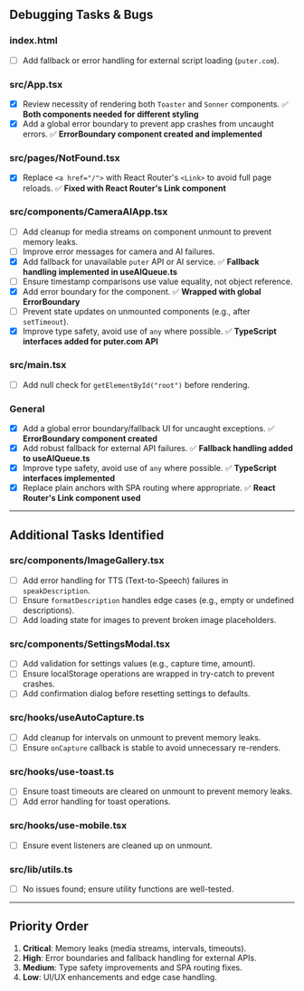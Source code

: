 ## Debugging Tasks & Bugs

### index.html
- [ ] Add fallback or error handling for external script loading (`puter.com`).

### src/App.tsx
- [x] Review necessity of rendering both `Toaster` and `Sonner` components. ✅ **Both components needed for different styling**
- [x] Add a global error boundary to prevent app crashes from uncaught errors. ✅ **ErrorBoundary component created and implemented**

### src/pages/NotFound.tsx
- [x] Replace `<a href="/">` with React Router's `<Link>` to avoid full page reloads. ✅ **Fixed with React Router's Link component**

### src/components/CameraAIApp.tsx
- [ ] Add cleanup for media streams on component unmount to prevent memory leaks.
- [ ] Improve error messages for camera and AI failures.
- [x] Add fallback for unavailable `puter` API or AI service. ✅ **Fallback handling implemented in useAIQueue.ts**
- [ ] Ensure timestamp comparisons use value equality, not object reference.
- [x] Add error boundary for the component. ✅ **Wrapped with global ErrorBoundary**
- [ ] Prevent state updates on unmounted components (e.g., after `setTimeout`).
- [x] Improve type safety, avoid use of `any` where possible. ✅ **TypeScript interfaces added for puter.com API**

### src/main.tsx
- [ ] Add null check for `getElementById("root")` before rendering.

### General
- [x] Add a global error boundary/fallback UI for uncaught exceptions. ✅ **ErrorBoundary component created**
- [x] Add robust fallback for external API failures. ✅ **Fallback handling added to useAIQueue.ts**
- [x] Improve type safety, avoid use of `any` where possible. ✅ **TypeScript interfaces implemented**
- [x] Replace plain anchors with SPA routing where appropriate. ✅ **React Router's Link component used**

---

## Additional Tasks Identified

### src/components/ImageGallery.tsx
- [ ] Add error handling for TTS (Text-to-Speech) failures in `speakDescription`.
- [ ] Ensure `formatDescription` handles edge cases (e.g., empty or undefined descriptions).
- [ ] Add loading state for images to prevent broken image placeholders.

### src/components/SettingsModal.tsx
- [ ] Add validation for settings values (e.g., capture time, amount).
- [ ] Ensure localStorage operations are wrapped in try-catch to prevent crashes.
- [ ] Add confirmation dialog before resetting settings to defaults.

### src/hooks/useAutoCapture.ts
- [ ] Add cleanup for intervals on unmount to prevent memory leaks.
- [ ] Ensure `onCapture` callback is stable to avoid unnecessary re-renders.

### src/hooks/use-toast.ts
- [ ] Ensure toast timeouts are cleared on unmount to prevent memory leaks.
- [ ] Add error handling for toast operations.

### src/hooks/use-mobile.tsx
- [ ] Ensure event listeners are cleaned up on unmount.

### src/lib/utils.ts
- [ ] No issues found; ensure utility functions are well-tested.

---

## Priority Order
1. **Critical**: Memory leaks (media streams, intervals, timeouts).
2. **High**: Error boundaries and fallback handling for external APIs.
3. **Medium**: Type safety improvements and SPA routing fixes.
4. **Low**: UI/UX enhancements and edge case handling.